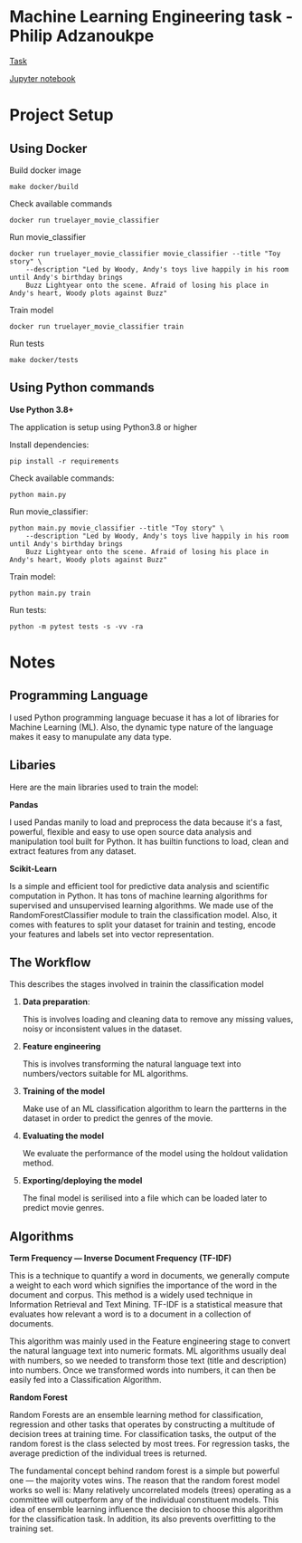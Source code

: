 # Machine Learning Engineering task - Philip Adzanoukpe

[Task](https://docs.google.com/document/d/1Gx2fIG2uDg1eLp-8q7mChcn6hy5FD_ObFyAsOBH_j1Q/edit)

[Jupyter notebook](https://colab.research.google.com/drive/1gGGBYXKv98w31PbHhdig4k7OO586t6UO?usp=sharing)

# Project Setup

## Using Docker

Build docker image

    make docker/build

Check available commands

    docker run truelayer_movie_classifier

Run movie_classifier

    docker run truelayer_movie_classifier movie_classifier --title "Toy story" \
        --description "Led by Woody, Andy's toys live happily in his room until Andy's birthday brings 
        Buzz Lightyear onto the scene. Afraid of losing his place in Andy's heart, Woody plots against Buzz"

Train model

    docker run truelayer_movie_classifier train

Run tests

    make docker/tests

## Using Python commands

**Use Python 3.8+**

The application is setup using Python3.8 or higher

Install dependencies:

    pip install -r requirements

Check available commands:

    python main.py

Run movie_classifier:

    python main.py movie_classifier --title "Toy story" \
        --description "Led by Woody, Andy's toys live happily in his room until Andy's birthday brings 
        Buzz Lightyear onto the scene. Afraid of losing his place in Andy's heart, Woody plots against Buzz"

Train model:

    python main.py train

Run tests:

    python -m pytest tests -s -vv -ra

# Notes

## Programming Language

I used Python programming language becuase it has a lot of libraries for Machine Learning (ML). Also, the dynamic type
nature of the language makes it easy to manupulate any data type.

## Libaries

Here are the main libraries used to train the model:

**Pandas**

I used Pandas manily to load and preprocess the data because it's a fast, powerful, flexible and easy to use open source
data analysis and manipulation tool built for Python. It has builtin functions to load, clean and extract features from
any dataset.

**Scikit-Learn**

Is a simple and efficient tool for predictive data analysis and scientific computation in Python. It has tons of machine
learning algorithms for supervised and unsupervised learning algorithms. We made use of the RandomForestClassifier
module to train the classification model. Also, it comes with features to split your dataset for trainin and testing,
encode your features and labels set into vector representation.

## The Workflow

This describes the stages involved in trainin the classification model

1. **Data preparation**:

   This is involves loading and cleaning data to remove any missing values, noisy or inconsistent values in the dataset.

2. **Feature engineering**

   This is involves transforming the natural language text into numbers/vectors suitable for ML algorithms.

3. **Training of the model**

   Make use of an ML classification algorithm to learn the partterns in the dataset in order to predict the genres of
   the movie.

4. **Evaluating the model**

   We evaluate the performance of the model using the holdout validation method.

5. **Exporting/deploying the model**

   The final model is serilised into a file which can be loaded later to predict movie genres.

## Algorithms

**Term Frequency — Inverse Document Frequency (TF-IDF)**

This is a technique to quantify a word in documents, we generally compute a weight to each word which signifies the
importance of the word in the document and corpus. This method is a widely used technique in Information Retrieval and
Text Mining. TF-IDF is a statistical measure that evaluates how relevant a word is to a document in a collection of
documents.

This algorithm was mainly used in the Feature engineering stage to convert the natural language text into numeric
formats. ML algorithms usually deal with numbers, so we needed to transform those text (title and description) into
numbers. Once we transformed words into numbers, it can then be easily fed into a Classification Algorithm.

**Random Forest**

Random Forests are an ensemble learning method for classification, regression and other tasks that operates by
constructing a multitude of decision trees at training time. For classification tasks, the output of the random forest
is the class selected by most trees. For regression tasks, the average prediction of the individual trees is returned.

The fundamental concept behind random forest is a simple but powerful one — the majority votes wins. The reason that the
random forest model works so well is: Many relatively uncorrelated models (trees) operating as a committee will
outperform any of the individual constituent models. This idea of ensemble learning influence the decision to choose
this algorithm for the classification task. In addition, its also prevents overfitting to the training set.



